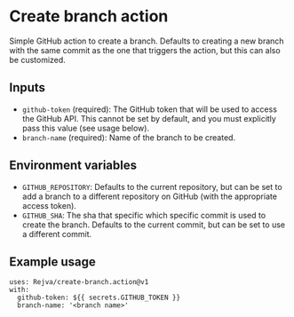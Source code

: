 # Create branch action

Simple GitHub action to create a branch. Defaults to creating a new branch with
the same commit as the one that triggers the action, but this can also be
customized.

## Inputs

-   `github-token` (required): The GitHub token that will be used to access the
    GitHub API. This cannot be set by default, and you must explicitly pass
    this value (see usage below).
-   `branch-name` (required): Name of the branch to be created.

## Environment variables

-   `GITHUB_REPOSITORY`: Defaults to the current repository, but can be set to
    add a branch to a different repository on GitHub (with the appropriate
    access token).
-   `GITHUB_SHA`: The sha that specific which specific commit is used to create
    the branch. Defaults to the current commit, but can be set to use
    a different commit.

## Example usage

```
uses: Rejva/create-branch.action@v1
with:
  github-token: ${{ secrets.GITHUB_TOKEN }}
  branch-name: '<branch name>'
```

